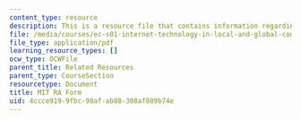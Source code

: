 ```yaml
---
content_type: resource
description: This is a resource file that contains information regarding MIT RA Form.
file: /media/courses/ec-s01-internet-technology-in-local-and-global-communities-spring-2005-summer-2005/4ccce9199fbc98afab88308af809b74e_MITEC_S01S05_mit_ra_form.pdf
file_type: application/pdf
learning_resource_types: []
ocw_type: OCWFile
parent_title: Related Resources
parent_type: CourseSection
resourcetype: Document
title: MIT RA Form
uid: 4ccce919-9fbc-98af-ab88-308af809b74e
---
```


